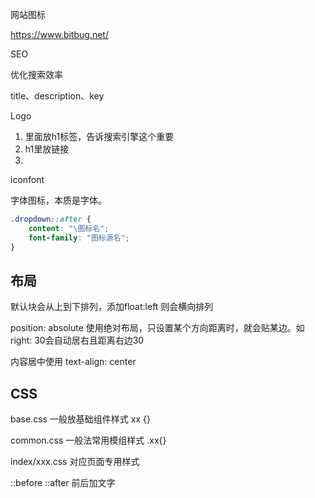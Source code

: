 网站图标

https://www.bitbug.net/



SEO

优化搜索效率

title、description、key



Logo

1. 里面放h1标签，告诉搜索引擎这个重要
2. h1里放链接
3. 



iconfont

字体图标，本质是字体。

```css
.dropdown::after {
    content: "\图标名";
    font-family: "图标源名";
}
```



## 布局

默认块会从上到下排列，添加float:left 则会横向排列

position: absolute 使用绝对布局，只设置某个方向距离时，就会贴某边。如 right: 30会自动居右且距离右边30

内容居中使用 text-align: center







## CSS

base.css 一般放基础组件样式 xx {}

common.css 一般法常用模组样式 .xx{}

index/xxx.css 对应页面专用样式



::before ::after 前后加文字





